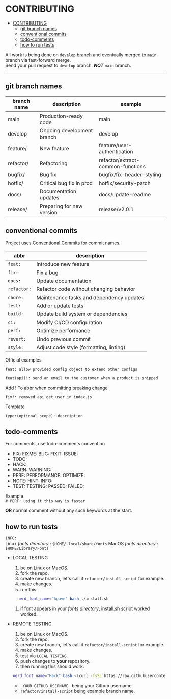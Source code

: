 # CONTRIBUTING

<!--toc:start-->

- [CONTRIBUTING](#contributing)
  - [git branch names](#git-branch-names)
  - [conventional commits](#conventional-commits)
  - [todo-comments](#todo-comments)
  - [how to run tests](#how-to-run-tests)
  <!--toc:end-->

All work is being done on `develop` branch and
eventually merged to `main` branch via fast-forward merge.  
Send your pull request to `develop` branch. **_NOT_** `main` branch.

---

## git branch names

| branch name | description                | example                           |
| ----------- | -------------------------- | --------------------------------- |
| main        | Production-ready code      | main                              |
| develop     | Ongoing development branch | develop                           |
| feature/    | New feature                | feature/user-authentication       |
| refactor/   | Refactoring                | refactor/extract-common-functions |
| bugfix/     | Bug fix                    | bugfix/fix-header-styling         |
| hotfix/     | Critical bug fix in prod   | hotfix/security-patch             |
| docs/       | Documentation updates      | docs/update-readme                |
| release/    | Preparing for new version  | release/v2.0.1                    |

## conventional commits

Project uses [Conventional Commits](https://www.conventionalcommits.org)
for commit names.

| abbr        | description                              |
| ----------- | ---------------------------------------- |
| `feat:`     | Introduce new feature                    |
| `fix:`      | Fix a bug                                |
| `docs:`     | Update documentation                     |
| `refactor:` | Refactor code without changing behavior  |
| `chore:`    | Maintenance tasks and dependency updates |
| `test:`     | Add or update tests                      |
| `build:`    | Update build system or dependencies      |
| `ci:`       | Modify CI/CD configuration               |
| `perf:`     | Optimize performance                     |
| `revert:`   | Undo previous commit                     |
| `style:`    | Adjust code style (formatting, linting)  |

Official examples

`feat: allow provided config object to extend other configs`

`feat(api)!: send an email to the customer when a product is shipped`

Add ! To abbr when committing breaking change

`fix!: removed api.get_user in index.js`

Template

`type:(optional_scope): description`

## todo-comments

For comments, use todo-comments convention

- FIX: FIXME: BUG: FIXIT: ISSUE:
- TODO:
- HACK:
- WARN: WARNING:
- PERF: PERFORMANCE: OPTIMIZE:
- NOTE: HINT: INFO:
- TEST: TESTING: PASSED: FAILED:

Example  
`# PERF: using it this way is faster`

**OR**
normal comment without any such keywords at the start.

## how to run tests

`INFO:`  
Linux _fonts directory_ : `$HOME/.local/share/fonts`
MacOS _fonts directory_ : `$HOME/Library/Fonts`

- LOCAL TESTING

  1. be on Linux or MacOS.
  1. fork the repo.
  1. create new branch, let's call it `refactor/install-script` for example.
  1. make changes.
  1. run this:

  ```bash
    nerd_font_name="Agave" bash ./install.sh
  ```

  1. if font appears in your _fonts directory_, install.sh script worked worked.

- REMOTE TESTING

  1. be on Linux or MacOS.
  1. fork the repo.
  1. create new branch, let's call it `refactor/install-script` for example.
  1. make changes.
  1. test via `LOCAL TESTING`.
  1. push changes to **your** repository.
  1. then running this should work:

  ```bash
  nerd_font_name="Hack" bash <(curl -fsSL https://raw.githubusercontent.com/_YOUR_GITHUB_USERNAME_/nefoin/refactor/install-script/install.sh)
  ```

  - `_YOUR_GITHUB_USERNAME_` being your Github username.
  - `refactor/install-script` being example branch name.
